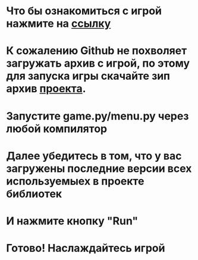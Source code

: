 # Что бы ознакомиться с игрой нажмите на [ссылку](https://unknown-dlt.github.io/EscapeFromSharaga.github.io/)
# К сожалению Github не похволяет загружать архив с игрой, по этому для запуска игры скачайте зип архив [проекта]([https://github.com/unknown-dlt/EscapeFromSharaga.github.io](https://github.com/unknown-dlt/EscapeFromSharaga.github.io/blob/main/escapefromsharagagame.zip)).
# Запустите game.py/menu.py через любой компилятор
# Далее убедитесь в том, что у вас загружены последние версии всех используемыех в проекте библиотек
# И нажмите кнопку "Run"
# Готово! Наслаждайтесь игрой
